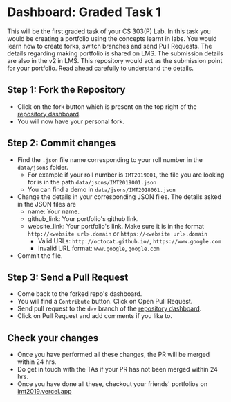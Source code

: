 # Dashboard: Graded Task 1

This will be the first graded task of your CS 303(P) Lab. In this task you would be creating a portfolio using the concepts learnt in labs. You would learn how to create forks, switch branches and send Pull Requests. The details regarding making portfolio is shared on LMS. The submission details are also in the v2 in LMS. This repository would act as the submission point for your portfolio. Read ahead carefully to understand the details.

## Step 1: Fork the Repository

- Click on the fork button which is present on the top right of the [repository dashboard](https://github.com/CS-303-P-Software-Engineering-Lab/dashboard).
- You will now have your personal fork.

## Step 2: Commit changes
- Find the `.json` file name corresponding to your roll number in the `data/jsons` folder.
    - For example if your roll number is `IMT2019001`, the file you are looking for is in the path `data/jsons/IMT2019001.json`
    - You can find a demo in `data/jsons/IMT2018061.json`
- Change the details in your corresponding JSON files. The details asked in the JSON files are
    - name: Your name.
    - github_link: Your portfolio's github link.
    - website_link: Your portfolio's link. Make sure it is in the format `http://<website url>.domain` or `https://<website url>.domain`
        - Valid URLs: `http://octocat.github.io/`, `https://www.google.com`
        - Invalid URL format: `www.google`, `google.com`
- Commit the file.

## Step 3: Send a Pull Request
- Come back to the forked repo's dashboard.
- You will find a `Contribute` button. Click on Open Pull Request.
- Send pull request to the `dev` branch of the [repository dashboard](https://github.com/CS-303-P-Software-Engineering-Lab/dashboard).
- Click on Pull Request and add comments if you like to.

## Check your changes
- Once you have performed all these changes, the PR will be merged within 24 hrs.
- Do get in touch with the TAs if your PR has not been merged within 24 hrs.
- Once you have done all these, checkout your friends' portfolios on [imt2019.vercel.app](https://imt2019.vercel.app)
